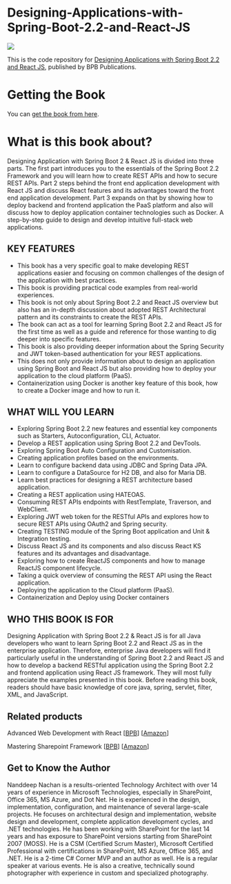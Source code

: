 # Designing-Applications-with-Spring-Boot-2.2-and-React-JS



![](https://cdn.shopify.com/s/files/1/0329/9547/5515/products/DesigningApplicationsFront_400x.jpg?v=1587556386)

This is the code repository for [Designing Applications with Spring Boot 2.2 and React JS](https://bpbonline.com/products/700527?_pos=3&_sid=df0ff5a00&_ss=r "Designing Applications with Spring Boot 2.2 and React JS"), published by BPB Publications.

# Getting the Book
You can [get the book from here](https://bpbonline.com/products/700527?_pos=3&_sid=df0ff5a00&_ss=r "get the book from here").

# What is this book about?
Designing Application with Spring Boot 2 & React JS is divided into three parts. The first part introduces you to the essentials of the Spring Boot 2.2 Framework and you will learn how to create REST APIs and how to secure REST APIs. Part 2 steps behind the front end application development with React JS and discuss React features and its advantages toward the front end application development. Part 3 expands on that by showing how to deploy backend and frontend application the PaaS platform and also will discuss how to deploy application container technologies such as Docker. A step-by-step guide to design and develop intuitive full-stack web applications.

 
## KEY FEATURES
- This book has a very specific goal to make developing REST applications easier and focusing on common challenges of the design of the application with best practices.
- This book is providing practical code examples from real-world experiences.
- This book is not only about Spring Boot 2.2 and React JS overview but also has an in-depth discussion about adopted REST Architectural pattern and its constraints to create the REST APIs.
- The book can act as a tool for learning Spring Boot 2.2 and React JS for the first time as well as a guide and reference for those wanting to dig deeper into specific features.
- This book is also providing deeper information about the Spring Security and JWT token-based authentication for your REST applications.
- This does not only provide information about to design an application using Spring Boot and React JS but also providing how to deploy your application to the cloud platform (PaaS).
- Containerization using Docker is another key feature of this book, how to create a Docker image and how to run it.

## WHAT WILL YOU LEARN
- Exploring Spring Boot 2.2 new features and essential key components such as Starters, Autoconfiguration, CLI, Actuator.
- Develop a REST application using Spring Boot 2.2 and DevTools.
- Exploring Spring Boot Auto Configuration and Customisation.
- Creating application profiles based on the environments.
- Learn to configure backend data using JDBC and Spring Data JPA.
- Learn to configure a DataSource for H2 DB, and also for Maria DB.
- Learn best practices for designing a REST architecture based application.
- Creating a REST application using HATEOAS.
- Consuming REST APIs endpoints with RestTemplate, Traverson, and WebClient.
- Exploring JWT web token for the RESTful APIs and explores how to secure REST APIs using OAuth2 and Spring security.
- Creating TESTING module of the Spring Boot application and Unit & Integration testing.
- Discuss React JS and its components and also discuss React KS features and its advantages and disadvantage.
- Exploring how to create ReactJS components and how to manage ReactJS component lifecycle.
- Taking a quick overview of consuming the REST API using the React application.
- Deploying the application to the Cloud platform (PaaS).
- Containerization and Deploy using Docker containers

## WHO THIS BOOK IS FOR
Designing Application with Spring Boot 2.2 & React JS is for all Java developers who want to learn Spring Boot 2.2 and React JS as in the enterprise application. Therefore, enterprise Java developers will find it particularly useful in the understanding of Spring Boot 2.2 and React JS and how to develop a backend RESTful application using the Spring Boot 2.2 and frontend application using React JS framework. They will most fully appreciate the examples presented in this book. Before reading this book, readers should have basic knowledge of core java, spring, servlet, filter, XML, and JavaScript.

## Related products
Advanced Web Development with React [[BPB](https://bpbonline.com/products/advanced-web-development-with-react-ssr-and-pwa-with-next-js-using-react-with-advanced-concepts?_pos=1&_sid=864aecb79&_ss=r "BPB")] [[Amazon](https://www.amazon.in/Advanced-Development-React-Mehul-Mohan/dp/9389423597/ref=sr_1_2?dchild=1&keywords=Advanced+Web+Development+with+React&qid=1595667727&sr=8-2 "Amazon")]

Mastering Sharepoint Framework [[BPB](https://bpbonline.com/products/mastering-sharepoint-framework-master-the-sharepoint-framework-development-with-easy-to-follow-examples?_pos=1&_sid=14f2ebf7b&_ss=r "BPB")] [[Amazon](https://www.amazon.in/Mastering-Sharepoint-Framework-Easy-Follow/dp/938932887X/ref=sr_1_1?dchild=1&keywords=Mastering+Sharepoint+Framework&qid=1595667848&sr=8-1 "Amazon")]

## Get to Know the Author
Nanddeep Nachan is a results-oriented Technology Architect with over 14 years of experience in Microsoft Technologies, especially in SharePoint, Office 365, MS Azure, and Dot Net. He is experienced in the design, implementation, configuration, and maintenance of several large-scale projects. He focuses on architectural design and implementation, website design and development, complete application development cycles, and .NET technologies. He has been working with SharePoint for the last 14 years and has exposure to SharePoint versions starting from SharePoint 2007 (MOSS). He is a CSM (Certified Scrum Master), Microsoft Certified Professional with certifications in SharePoint, MS Azure, Office 365, and .NET. He is a 2-time C# Corner MVP and an author as well. He is a regular speaker at various events. He is also a creative, technically sound photographer with experience in custom and specialized photography.
